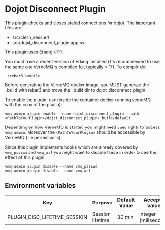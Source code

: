 # Dojot Disconnect Plugin

This plugin checks and closes staled connections for dojot. The important files are:

- src/clean_sess.erl
- src/dojot_disconnect_plugin.app.src

This plugin uses Erlang OTP.


You must have a recent version of Erlang installed (it's recommended to use the
same one VerneMQ is compiled for, typically > 17). To compile do:

    ./rebar3 compile

Before generating the VerneMQ docker image, you MUST generate the _build with rebar3 and move the _build dir to dojot_disconnect_plugin.

To enable the plugin, use (inside the container docker running verneMQ with the copy of the plugin):

    vmq-admin plugin enable --name dojot_disconnect_plugin --path <PathToYourPlugin>/dojot_disconnect_plugin/_build/default

Depending on how VerneMQ is started you might need ``sudo`` rights to access ``vmq-admin``.
Moreover the ``<PathToYourPlugin>`` should be accessible by VerneMQ (file permissions).

Since this plugin implements hooks which are already covered by
``vmq_passwd`` and ``vmq_acl`` you might want to disable these in order to see
the effect of this plugin.

    vmq-admin plugin disable --name vmq_passwd
    vmq-admin plugin disable --name vmq_acl


## **Environment variables**

Key                      | Purpose                                                       | Default Value  | Accepted values
-----------------------  | --------------------------------------------------------------| -------------- |-------------------------
PLUGIN_DISC_LIFETIME_SESSION    | Session lifetime                                                | 30 min    | integer (miliseconds)
